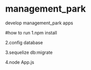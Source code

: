 # management_park
develop management_park apps

#how to run
1.npm install

2.config database

3.sequelize db:migrate

4.node App.js